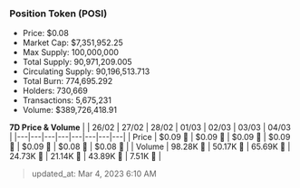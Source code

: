 
  ### Position Token (POSI)
  - Price: $0.08
  - Market Cap: $7,351,952.25
  - Max Supply: 100,000,000
  - Total Supply: 90,971,209.005
  - Circulating Supply: 90,196,513.713
  - Total Burn: 774,695.292
  - Holders: 730,669
  - Transactions: 5,675,231
  - Volume: $389,726,418.91

  **7D Price & Volume**
  | | 26&#x2F;02 | 27&#x2F;02 | 28&#x2F;02 | 01&#x2F;03 | 02&#x2F;03 | 03&#x2F;03 | 04&#x2F;03 |
  |---|---|---|---|---|---|---|---|
  | Price | $0.09 🚀 | $0.09 🔻 | $0.09 🚀 | $0.09 🚀 | $0.09 🔻 | $0.08 🔻 | $0.08 🔻 |
  | Volume | 98.28K 🚀 | 50.17K 🔻 | 65.69K 🚀 | 24.73K 🔻 | 21.14K 🔻 | 43.89K 🚀 | 7.51K 🔻 |

  > updated_at: Mar 4, 2023 6:10 AM
